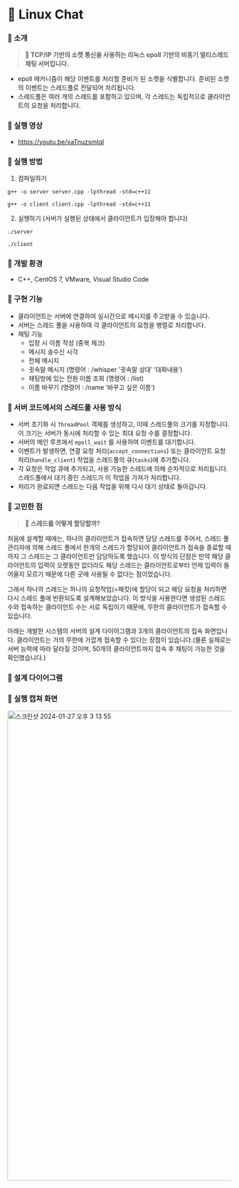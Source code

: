 # 💬 Linux Chat
### 📌 소개
> **💬 TCP/IP 기반의 소켓 통신을 사용하는 리눅스 epoll 기반의 비동기 멀티스레드 채팅 서버입니다.**

- epoll 메커니즘이 해당 이벤트를 처리할 준비가 된 소켓을 식별합니다. 준비된 소켓의 이벤트는 스레드풀로 전달되어 처리됩니다. 
- 스레드풀은 여러 개의 스레드를 포함하고 있으며, 각 스레드는 독립적으로 클라이언트의 요청을 처리합니다.

### 📌 실행 영상
- https://youtu.be/xaTnuzsmIqI

### 📌 실행 방법
1. 컴파일하기
```
g++ -o server server.cpp -lpthread -std=c++11

g++ -o client client.cpp -lpthread -std=c++11
```

2. 실행하기 (서버가 실행된 상태에서 클라이언트가 입장해야 합니다)
```
./server

./client
```
### 📌 개발 환경
- C++, CentOS 7, VMware, Visual Studio Code
### 📌 구현 기능
- 클라이언트는 서버에 연결하여 실시간으로 메시지를 주고받을 수 있습니다.
- 서버는 스레드 풀을 사용하여 각 클라이언트의 요청을 병렬로 처리합니다.
- 채팅 기능
  - 입장 시 이름 작성 (중복 체크)
  - 메시지 송수신 시각
  - 전체 메시지 
  - 귓속말 메시지 (명령어 : /whisper ’귓속말 상대’ ‘대화내용’)
  - 채팅방에 있는 전원 이름 조회 (명령어 : /list)
  - 이름 바꾸기 (명령어 : /name ‘바꾸고 싶은 이름‘)

### 📌 서버 코드에서의 스레드풀 사용 방식

- 서버 초기화 시 `ThreadPool` 객체를 생성하고, 이때 스레드풀의 크기를 지정합니다. 이 크기는 서버가 동시에 처리할 수 있는 최대 요청 수를 결정합니다.
- 서버의 메인 루프에서 `epoll_wait` 를 사용하여 이벤트를 대기합니다.
- 이벤트가 발생하면, 연결 요청 처리(`accept_connections`) 또는 클라이언트 요청 처리(`handle_client`) 작업을 스레드풀의 큐(`tasks`)에 추가합니다.
- 각 요청은 작업 큐에 추가되고, 사용 가능한 스레드에 의해 순차적으로 처리됩니다. 스레드풀에서 대기 중인 스레드가 이 작업을 가져가 처리합니다. 
- 처리가 완료되면 스레드는 다음 작업을 위해 다시 대기 상태로 돌아갑니다.

### 📌 고민한 점
> **💬 스레드를 어떻게 할당할까?**

처음에 설계할 때에는, 하나의 클라이언트가 접속하면 담당 스레드를 주어서, 스레드 풀 관리자에 의해 스레드 풀에서 한개의 스레드가 할당되어 클라이언트가 접속을 종료할 때까지 그 스레드는 그 클라이언트만 담당하도록 했습니다. 이 방식의 단점은 만약 해당 클라이언트의 입력이 오랫동안 없더라도 해당 스레드는 클라이언트로부터 언제 입력이 들어올지 모르기 때문에 다른 곳에 사용될 수 없다는 점이었습니다. 

그래서 하나의 스레드는 하나의 요청작업(=패킷)에 할당이 되고 해당 요청을 처리하면 다시 스레드 풀에 반환되도록 설계해보았습니다. 이 방식을 사용한다면 생성된 스레드 수와 접속하는 클라이언트 수는 서로 독립이기 때문에, 무한의 클라이언트가 접속할 수 있습니다. 

아래는 개발한 시스템의 서버의 설계 다이어그램과 3개의 클라이언트의 접속 화면입니다. 클라이언트는 거의 무한에 가깝게 접속할 수 있다는 장점이 있습니다.(물론 실제로는 서버 능력에 따라 달라질 것이며, 50개의 클라이언트까지 접속 후 채팅이 가능한 것을 확인했습니다.) 

### 📌 설계 다이어그램

### 📌 실행 캡쳐 화면
<img width="1057" alt="스크린샷 2024-01-27 오후 3 13 55" src="https://github.com/strurao/LinuxChat/assets/126440235/be751a52-f14d-4d0f-ba9e-5d4f2804f078">
